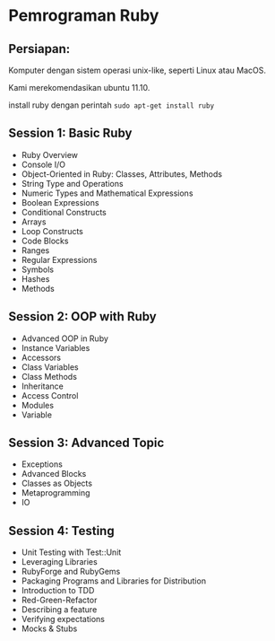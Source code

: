 # Pemrograman Ruby

## Persiapan:

Komputer dengan sistem operasi unix-like, seperti Linux atau MacOS.

Kami merekomendasikan ubuntu 11.10.

install ruby dengan perintah `sudo apt-get install ruby`

## Session 1: Basic Ruby

* Ruby Overview
* Console I/O
* Object-Oriented in Ruby: Classes, Attributes, Methods
* String Type and Operations
* Numeric Types and Mathematical Expressions
* Boolean Expressions
* Conditional Constructs
* Arrays
* Loop Constructs
* Code Blocks
* Ranges
* Regular Expressions
* Symbols
* Hashes
* Methods

## Session 2: OOP with Ruby

* Advanced OOP in Ruby
* Instance Variables
* Accessors
* Class Variables
* Class Methods
* Inheritance
* Access Control
* Modules
* Variable

## Session 3: Advanced Topic

* Exceptions
* Advanced Blocks
* Classes as Objects
* Metaprogramming
* IO

## Session 4: Testing

* Unit Testing with Test::Unit
* Leveraging Libraries
* RubyForge and RubyGems
* Packaging Programs and Libraries for Distribution
* Introduction to TDD
* Red-Green-Refactor
* Describing a feature
* Verifying expectations
* Mocks & Stubs
